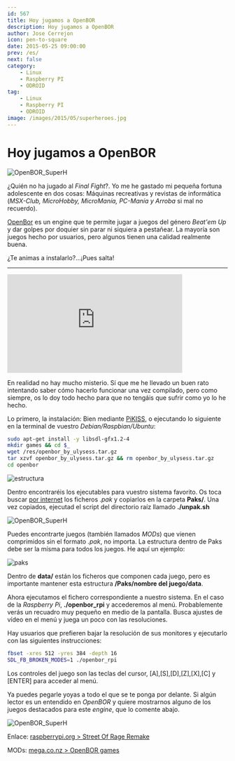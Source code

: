 ```yaml
---
id: 567
title: Hoy jugamos a OpenBOR
description: Hoy jugamos a OpenBOR
author: Jose Cerrejon
icon: pen-to-square
date: 2015-05-25 09:00:00
prev: /es/
next: false
category:
    - Linux
    - Raspberry PI
    - ODROID
tag:
    - Linux
    - Raspberry PI
    - ODROID
image: /images/2015/05/superheroes.jpg
---
```


# Hoy jugamos a OpenBOR

![OpenBOR_SuperH](/images/2015/05/superheroes.jpg)

¿Quién no ha jugado al _Final Fight_?. Yo me he gastado mi pequeña fortuna adolescente en dos cosas: Máquinas recreativas y revistas de informática (_MSX-Club, MicroHobby, MicroManía, PC-Manía y Arroba_ si mal no recuerdo).

[OpenBor](https://sourceforge.net/projects/openbor/) es un engine que te permite jugar a juegos del género _Beat'em Up_ y dar golpes por doquier sin parar ni siquiera a pestañear. La mayoría son juegos hecho por usuarios, pero algunos tienen una calidad realmente buena.

¿Te animas a instalarlo?...¡Pues salta!

---

<iframe width="400" height="225" src="https://www.youtube.com/embed/blVl0_osHHc?rel=0&amp;controls=0" frameborder="0" allowfullscreen></iframe>

En realidad no hay mucho misterio. Sí que me he llevado un buen rato intentando saber cómo hacerlo funcionar una vez compilado, pero como siempre, os lo doy todo hecho para que no tengáis que sufrir como yo lo he hecho.

Lo primero, la instalación: Bien mediante [PiKISS](https://github.com/jmcerrejon/PiKISS), o ejecutando lo siguiente en la terminal de vuestro _Debian/Raspbian/Ubuntu_:

```bash
sudo apt-get install -y libsdl-gfx1.2-4
mkdir games && cd $_
wget /res/openbor_by_ulysess.tar.gz
tar xzvf openbor_by_ulysess.tar.gz && rm openbor_by_ulysess.tar.gz
cd openbor
```

![estructura](/images/2015/05/openbor_structure.png)

Dentro encontraréis los ejecutables para vuestro sistema favorito. Os toca buscar [por internet](https://mega.co.nz/#F!4xMgTDTA!bnfrA4RapYRvS31jSak3IQ) los ficheros _.pak_ y copiarlos en la carpeta **Paks/**.
Una vez copiados, ejecutad el script del directorio raíz llamado **./unpak.sh**

![OpenBOR_SuperH](/images/2015/05/seyia.jpg)

Puedes encontrarte juegos (también llamados _MODs_) que vienen comprimidos sin el formato _.pak_, no importa. La estructura dentro de Paks debe ser la mísma para todos los juegos. He aquí un ejemplo:

![paks](/images/2015/05/pak_structure.png)

Dentro de **data/** están los ficheros que componen cada juego, pero es importante mantener esta estructura **/Paks/nombre del juego/data**.

Ahora ejecutamos el fichero correspondiente a nuestro sistema. En el caso de la _Raspberry Pi_, **./openbor_rpi** y accederemos al menú. Probablemente verás un recuadro muy pequeño en medio de la pantalla. Busca ajustes de vídeo en el menú y juega un poco con las resoluciones.

Hay usuarios que prefieren bajar la resolución de sus monitores y ejecutarlo con las siguientes instrucciones:

```bash
fbset -xres 512 -yres 384 -depth 16
SDL_FB_BROKEN_MODES=1 ./openbor_rpi
```

Los controles del juego son las teclas del cursor, [A],[S],[D],[Z],[X],[C] y [ENTER] para acceder al menú.

Ya puedes pegarle yoyas a todo el que se te ponga por delante. Si algún lector es un entendido en _OpenBOR_ y quiere mostrarnos alguno de los juegos destacados para este _engine_, que lo comente abajo.

![OpenBOR_SuperH](/images/2015/05/heman.jpg)

Enlace: [raspberrypi.org > Street Of Rage Remake](https://www.raspberrypi.org/forums/viewtopic.php?f=78&t=26859&sid=d78d6f6af03fcd57177ac469c5a8ec96)

MODs: [mega.co.nz > OpenBOR games](https://mega.co.nz/#F!4xMgTDTA!bnfrA4RapYRvS31jSak3IQ)
